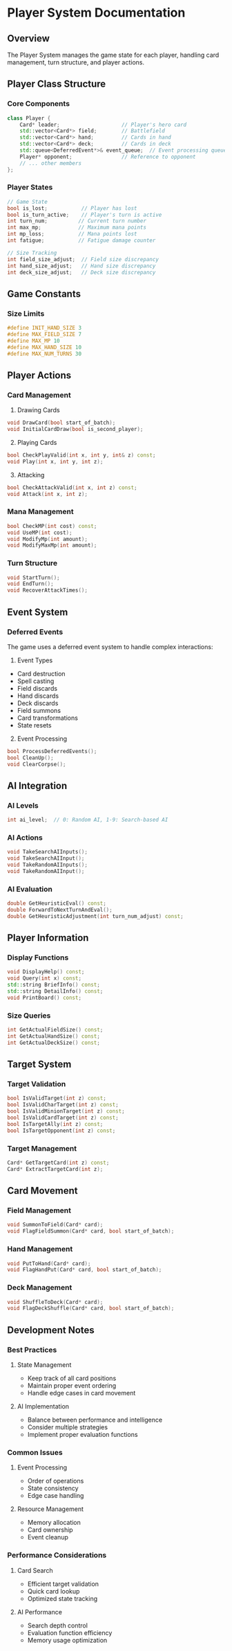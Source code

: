 # Player System Documentation

## Overview
The Player System manages the game state for each player, handling card management, turn structure, and player actions.

## Player Class Structure

### Core Components
```cpp
class Player {
    Card* leader;                    // Player's hero card
    std::vector<Card*> field;        // Battlefield
    std::vector<Card*> hand;         // Cards in hand
    std::vector<Card*> deck;         // Cards in deck
    std::queue<DeferredEvent*>& event_queue;  // Event processing queue
    Player* opponent;                // Reference to opponent
    // ... other members
};
```

### Player States
```cpp
// Game State
bool is_lost;           // Player has lost
bool is_turn_active;    // Player's turn is active
int turn_num;          // Current turn number
int max_mp;            // Maximum mana points
int mp_loss;           // Mana points lost
int fatigue;           // Fatigue damage counter

// Size Tracking
int field_size_adjust;  // Field size discrepancy
int hand_size_adjust;   // Hand size discrepancy
int deck_size_adjust;   // Deck size discrepancy
```

## Game Constants

### Size Limits
```cpp
#define INIT_HAND_SIZE 3
#define MAX_FIELD_SIZE 7
#define MAX_MP 10
#define MAX_HAND_SIZE 10
#define MAX_NUM_TURNS 30
```

## Player Actions

### Card Management
1. Drawing Cards
```cpp
void DrawCard(bool start_of_batch);
void InitialCardDraw(bool is_second_player);
```

2. Playing Cards
```cpp
bool CheckPlayValid(int x, int y, int& z) const;
void Play(int x, int y, int z);
```

3. Attacking
```cpp
bool CheckAttackValid(int x, int z) const;
void Attack(int x, int z);
```

### Mana Management
```cpp
bool CheckMP(int cost) const;
void UseMP(int cost);
void ModifyMp(int amount);
void ModifyMaxMp(int amount);
```

### Turn Structure
```cpp
void StartTurn();
void EndTurn();
void RecoverAttackTimes();
```

## Event System

### Deferred Events
The game uses a deferred event system to handle complex interactions:

1. Event Types
- Card destruction
- Spell casting
- Field discards
- Hand discards
- Deck discards
- Field summons
- Card transformations
- State resets

2. Event Processing
```cpp
bool ProcessDeferredEvents();
bool CleanUp();
void ClearCorpse();
```

## AI Integration

### AI Levels
```cpp
int ai_level;  // 0: Random AI, 1-9: Search-based AI
```

### AI Actions
```cpp
void TakeSearchAIInputs();
void TakeSearchAIInput();
void TakeRandomAIInputs();
void TakeRandomAIInput();
```

### AI Evaluation
```cpp
double GetHeuristicEval() const;
double ForwardToNextTurnAndEval();
double GetHeuristicAdjustment(int turn_num_adjust) const;
```

## Player Information

### Display Functions
```cpp
void DisplayHelp() const;
void Query(int x) const;
std::string BriefInfo() const;
std::string DetailInfo() const;
void PrintBoard() const;
```

### Size Queries
```cpp
int GetActualFieldSize() const;
int GetActualHandSize() const;
int GetActualDeckSize() const;
```

## Target System

### Target Validation
```cpp
bool IsValidTarget(int z) const;
bool IsValidCharTarget(int z) const;
bool IsValidMinionTarget(int z) const;
bool IsValidCardTarget(int z) const;
bool IsTargetAlly(int z) const;
bool IsTargetOpponent(int z) const;
```

### Target Management
```cpp
Card* GetTargetCard(int z) const;
Card* ExtractTargetCard(int z);
```

## Card Movement

### Field Management
```cpp
void SummonToField(Card* card);
void FlagFieldSummon(Card* card, bool start_of_batch);
```

### Hand Management
```cpp
void PutToHand(Card* card);
void FlagHandPut(Card* card, bool start_of_batch);
```

### Deck Management
```cpp
void ShuffleToDeck(Card* card);
void FlagDeckShuffle(Card* card, bool start_of_batch);
```

## Development Notes

### Best Practices
1. State Management
   - Keep track of all card positions
   - Maintain proper event ordering
   - Handle edge cases in card movement

2. AI Implementation
   - Balance between performance and intelligence
   - Consider multiple strategies
   - Implement proper evaluation functions

### Common Issues
1. Event Processing
   - Order of operations
   - State consistency
   - Edge case handling

2. Resource Management
   - Memory allocation
   - Card ownership
   - Event cleanup

### Performance Considerations
1. Card Search
   - Efficient target validation
   - Quick card lookup
   - Optimized state tracking

2. AI Performance
   - Search depth control
   - Evaluation function efficiency
   - Memory usage optimization 